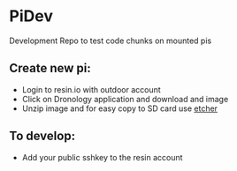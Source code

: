 # PiDev
Development Repo to test code chunks on mounted pis

## Create new pi:
* Login to resin.io with outdoor account
* Click on Dronology application and download and image
* Unzip image and for easy copy to SD card use [etcher](https://etcher.io/)


## To develop:
* Add your public sshkey to the resin account
